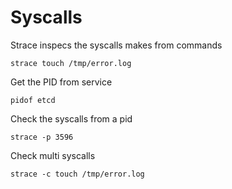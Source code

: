 Syscalls
========

Strace inspecs the syscalls makes from commands
```shell
strace touch /tmp/error.log
```

Get the PID from service
```shell
pidof etcd
```

Check the syscalls from a pid
```shell
strace -p 3596
```

Check multi syscalls
```shell
strace -c touch /tmp/error.log
```
